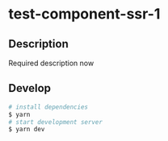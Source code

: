 # test-component-ssr-1

## Description

Required description now

## Develop

```bash
# install dependencies
$ yarn
# start development server
$ yarn dev
```